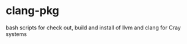 clang-pkg
=========

bash scripts for check out, build and install of llvm and clang for Cray systems
